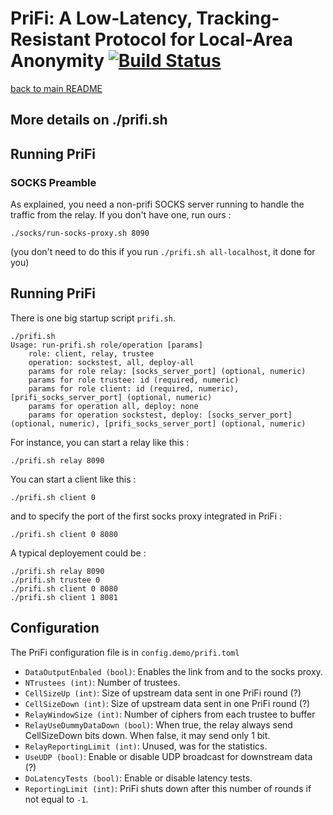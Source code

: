 # PriFi: A Low-Latency, Tracking-Resistant Protocol for Local-Area Anonymity [![Build Status](https://travis-ci.org/lbarman/prifi.svg?branch=master)](https://travis-ci.org/lbarman/prifi)

[back to main README](README.md)

## More details on ./prifi.sh

## Running PriFi

### SOCKS Preamble

As explained, you need a non-prifi SOCKS server running to handle the traffic from the relay. If you don't have one, run ours :
```
./socks/run-socks-proxy.sh 8090
```
(you don't need to do this if you run `./prifi.sh all-localhost`, it done for you)

## Running PriFi

There is one big startup script `prifi.sh`. 

```
./prifi.sh 
Usage: run-prifi.sh role/operation [params]
	role: client, relay, trustee
	operation: sockstest, all, deploy-all
	params for role relay: [socks_server_port] (optional, numeric)
	params for role trustee: id (required, numeric)
	params for role client: id (required, numeric), [prifi_socks_server_port] (optional, numeric)
	params for operation all, deploy: none
	params for operation sockstest, deploy: [socks_server_port] (optional, numeric), [prifi_socks_server_port] (optional, numeric)

```

For instance, you can start a relay like this : 

```
./prifi.sh relay 8090
```

You can start a client like this :

```
./prifi.sh client 0
```

and to specify the port of the first socks proxy integrated in PriFi :

```
./prifi.sh client 0 8080
```

A typical deployement could be :

```
./prifi.sh relay 8090
./prifi.sh trustee 0
./prifi.sh client 0 8080
./prifi.sh client 1 8081
```

## Configuration

The PriFi configuration file is in `config.demo/prifi.toml`

- `DataOutputEnbaled (bool)`: Enables the link from and to the socks proxy.
- `NTrustees (int)`: Number of trustees.
- `CellSizeUp (int)`: Size of upstream data sent in one PriFi round (?)
- `CellSizeDown (int)`: Size of upstream data sent in one PriFi round (?)
- `RelayWindowSize (int)`: Number of ciphers from each trustee to buffer
- `RelayUseDummyDataDown (bool)`: When true, the relay always send
CellSizeDown bits down. When false, it may send only 1 bit.
- `RelayReportingLimit (int)`: Unused, was for the statistics.
- `UseUDP (bool)`: Enable or disable UDP broadcast for downstream data (?)
- `DoLatencyTests (bool)`: Enable or disable latency tests.
- `ReportingLimit (int)`: PriFi shuts down after this number of rounds if
not equal to `-1`.
